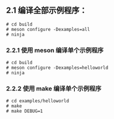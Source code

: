 
## 2.1 编译全部示例程序：
```shell
# cd build
# meson configure -Dexamples=all
# ninja
```

### 2.2.1 使用 meson 编译单个示例程序
```shell
# cd build
# meson configure -Dexamples=helloworld
# ninja
```

### 2.2.2 使用 make 编译单个示例程序
```shell
# cd examples/helloworld
# make
# make DEBUG=1
```


